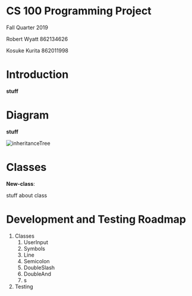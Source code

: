 # CS 100 Programming Project


Fall Quarter 2019

Robert Wyatt 862134626

Kosuke Kurita 862011998

# Introduction
**stuff**

# Diagram
**stuff**


![inheritanceTree](https://github.com/cs100/assignment-team_robert_kosuke/blob/rwyat002/rstarter/images/inheritancetree.png)


# Classes
**New-class**: 

stuff about class

# Development and Testing Roadmap
1. Classes
	1. UserInput
	2. Symbols
	3. Line
	4. Semicolon
	5. DoubleSlash
	6. DoubleAnd
	7. s 
2. Testing



